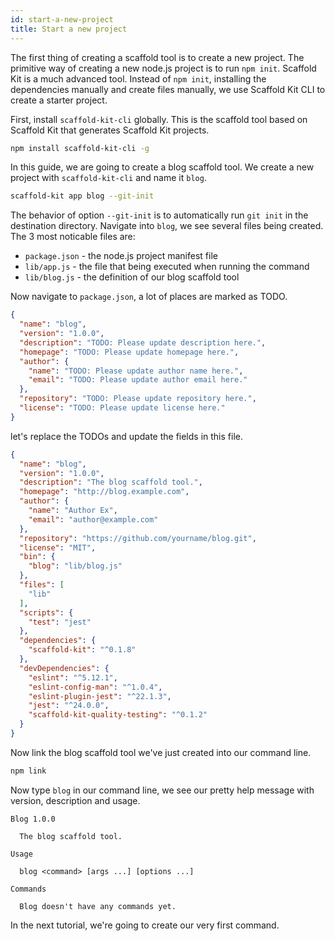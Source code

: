 ```yaml
---
id: start-a-new-project
title: Start a new project
---
```


The first thing of creating a scaffold tool is to create a new project. The
primitive way of creating a new node.js project is to run `npm init`. Scaffold
Kit is a much advanced tool. Instead of `npm init`, installing the dependencies
manually and create files manually, we use Scaffold Kit CLI to create a starter
project.

First, install `scaffold-kit-cli` globally. This is the scaffold tool based on
Scaffold Kit that generates Scaffold Kit projects.

```bash
npm install scaffold-kit-cli -g
```

In this guide, we are going to create a blog scaffold tool. We create a new
project with `scaffold-kit-cli` and name it `blog`.

```bash
scaffold-kit app blog --git-init
```

The behavior of option `--git-init` is to automatically run `git init` in the
destination directory. Navigate into `blog`, we see several files being created.
The 3 most noticable files are:
* `package.json` - the node.js project manifest file
* `lib/app.js` - the file that being executed when running the command
* `lib/blog.js` - the definition of our blog scaffold tool

Now navigate to `package.json`, a lot of places are marked as TODO.

```json
{
  "name": "blog",
  "version": "1.0.0",
  "description": "TODO: Please update description here.",
  "homepage": "TODO: Please update homepage here.",
  "author": {
    "name": "TODO: Please update author name here.",
    "email": "TODO: Please update author email here."
  },
  "repository": "TODO: Please update repository here.",
  "license": "TODO: Please update license here."
}
```

let's replace the TODOs and update the fields in this file.

```json
{
  "name": "blog",
  "version": "1.0.0",
  "description": "The blog scaffold tool.",
  "homepage": "http://blog.example.com",
  "author": {
    "name": "Author Ex",
    "email": "author@example.com"
  },
  "repository": "https://github.com/yourname/blog.git",
  "license": "MIT",
  "bin": {
    "blog": "lib/blog.js"
  },
  "files": [
    "lib"
  ],
  "scripts": {
    "test": "jest"
  },
  "dependencies": {
    "scaffold-kit": "^0.1.8"
  },
  "devDependencies": {
    "eslint": "^5.12.1",
    "eslint-config-man": "^1.0.4",
    "eslint-plugin-jest": "^22.1.3",
    "jest": "^24.0.0",
    "scaffold-kit-quality-testing": "^0.1.2"
  }
}
```

Now link the blog scaffold tool we've just created into our command line.

```bash
npm link
```

Now type `blog` in our command line, we see our pretty help message with
version, description and usage.

```text
Blog 1.0.0

  The blog scaffold tool.

Usage

  blog <command> [args ...] [options ...]

Commands

  Blog doesn't have any commands yet.
```

In the next tutorial, we're going to create our very first command.
